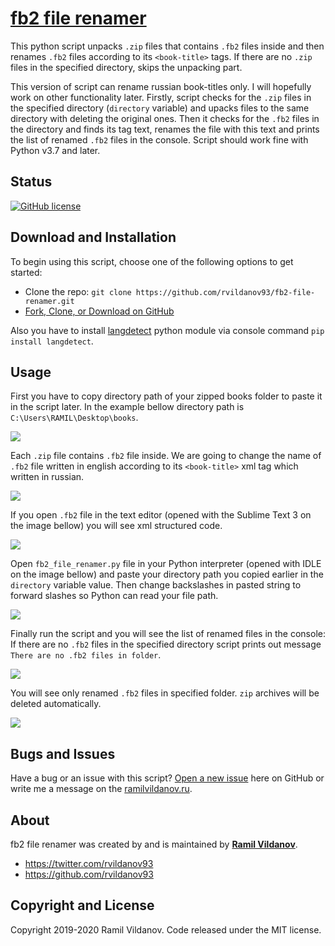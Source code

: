# [fb2 file renamer](https://rvildanov93.github.io/fb2-file-renamer/)

This python script unpacks `.zip` files that contains `.fb2` files inside and then renames `.fb2` files according to its `<book-title>` tags. If there are no `.zip` files in the specified directory, skips the unpacking part.

This version of script can rename russian book-titles only. I will hopefully work on other functionality later.
Firstly, script checks for the `.zip` files in the specified directory (`directory` variable) and upacks files to the same directory with deleting the original ones.
Then it checks for the `.fb2` files in the directory and finds its tag text, renames the file with this text and prints the list of renamed `.fb2` files in the console.
Script should work fine with Python v3.7 and later.

## Status

[![GitHub license](https://img.shields.io/badge/license-MIT-blue.svg)](https://raw.githubusercontent.com/StartBootstrap/startbootstrap-freelancer/master/LICENSE)

## Download and Installation

To begin using this script, choose one of the following options to get started:

- Clone the repo: `git clone https://github.com/rvildanov93/fb2-file-renamer.git`
- [Fork, Clone, or Download on GitHub](https://github.com/rvildanov93/fb2-file-renamer.git)

Also you have to install [langdetect](https://pypi.org/project/langdetect/) python module via console command `pip install langdetect`.

## Usage
First you have to copy directory path of your zipped books folder to paste it in the script later. In the example bellow directory path is `C:\Users\RAMIL\Desktop\books`.

<img src ="https://raw.githubusercontent.com/rvildanov93/fb2-file-renamer/master/img/zipped_folder_.png">

Each `.zip` file contains `.fb2` file inside. We are going to change the name of `.fb2` file written in english according to its `<book-title>` xml tag which written in russian.

<img src ="https://raw.githubusercontent.com/rvildanov93/fb2-file-renamer/master/img/fb2_example_.png">

If you open `.fb2` file in the text editor (opened with the Sublime Text 3 on the image bellow) you will see xml structured code. 

<img src ="https://raw.githubusercontent.com/rvildanov93/fb2-file-renamer/master/img/book_title_tag_.png">

Open `fb2_file_renamer.py` file in your Python interpreter (opened with IDLE on the image bellow) and paste your directory path you copied earlier in the `directory` variable value. Then change backslashes in pasted string to forward slashes so Python can read your file path.

<img src ="https://raw.githubusercontent.com/rvildanov93/fb2-file-renamer/master/img/script_description_.png">

Finally run the script and you will see the list of renamed files in the console: If there are no `.fb2` files in the specified directory script prints out message `There are no .fb2 files in folder`.

<img src ="https://raw.githubusercontent.com/rvildanov93/fb2-file-renamer/master/img/script_results_.png">

You will see only renamed `.fb2` files in specified folder. `zip` archives will be deleted automatically.

<img src ="https://raw.githubusercontent.com/rvildanov93/fb2-file-renamer/master/img/final_result_.png">

## Bugs and Issues

Have a bug or an issue with this script? [Open a new issue](https://github.com/rvildanov93/fb2-file-renamer/issues) here on GitHub or write me a message on the [ramilvildanov.ru](https://ramilvildanov.ru).

## About

fb2 file renamer was created by and is maintained by **[Ramil Vildanov](https://ramilvildanov.ru/)**.

- <https://twitter.com/rvildanov93>
- <https://github.com/rvildanov93>

## Copyright and License

Copyright 2019-2020 Ramil Vildanov. Code released under the MIT license.
